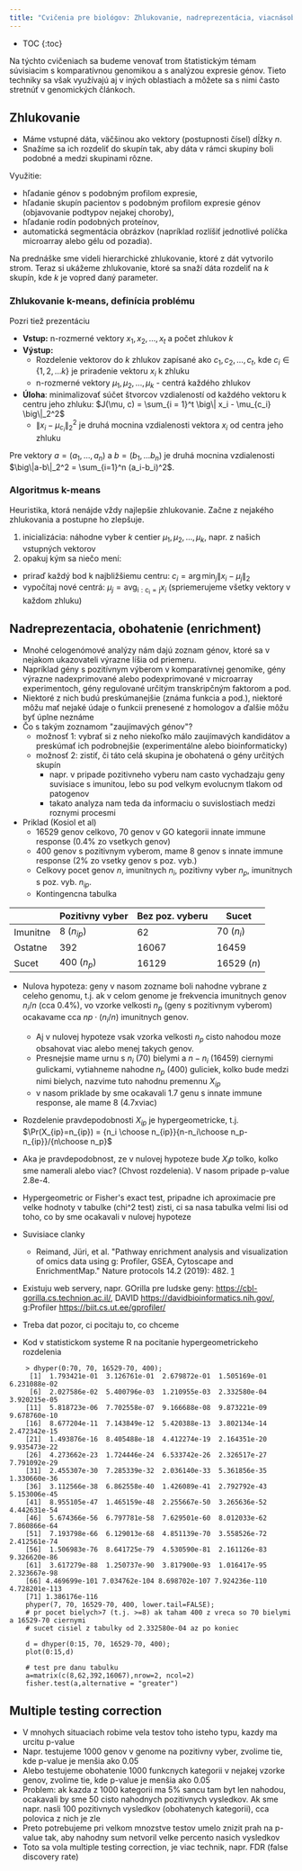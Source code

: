 ```yaml
---
title: "Cvičenia pre biológov: Zhlukovanie, nadreprezentácia, viacnásobné testovanie"
---
```


* TOC
{:toc}


Na týchto cvičeniach sa budeme venovať trom štatistickým témam
súvisiacim s komparatívnou genomikou a s analýzou expresie génov. Tieto
techniky sa však využívajú aj v iných oblastiach a môžete sa s nimi
často stretnúť v genomických článkoch.

## Zhlukovanie

- Máme vstupné dáta, väčšinou ako vektory (postupnosti čísel) dĺžky $n$.
- Snažíme sa ich rozdeliť do skupín tak, aby dáta v rámci skupiny boli podobné a medzi skupinami rôzne.

Využitie:
- hľadanie génov s podobným profilom expresie,
- hľadanie skupín pacientov s podobným profilom expresie génov (objavovanie podtypov nejakej choroby),
- hľadanie rodín podobných proteínov,
- automatická segmentácia obrázkov (napríklad rozlíšiť jednotlivé políčka microarray alebo gélu od pozadia).

Na prednáške sme videli hierarchické zhlukovanie, ktoré z dát vytvorilo
strom. Teraz si ukážeme zhlukovanie, ktoré sa snaží dáta rozdeliť na $k$
skupín, kde $k$ je vopred daný parameter.

### Zhlukovanie k-means, definícia problému

Pozri tiež prezentáciu 

- **Vstup:** n-rozmerné vektory $x_1, x_2, \dots, x_t$ a počet zhlukov $k$
- **Výstup:** 
  - Rozdelenie vektorov do $k$ zhlukov zapísané ako $c_1, c_2, \dots, c_t$, kde  $c_i\in \{1,2,\dots k\}$ je priradenie vektoru $x_i$ k zhluku
  - n-rozmerné vektory $\mu_1, \mu_2, \dots, \mu_k$ - centrá každého zhlukov
- **Úloha**: minimalizovať súčet štvorcov vzdialeností od každého vektoru k centru jeho zhluku:
$J(\mu, c) = \sum_{i = 1}^t \big\| x_i - \mu_{c_i} \big\|_2^2$
  - $\big\| x_i - \mu_{c_i} \big\|_2^2$ je druhá mocnina vzdialenosti vektora $x_i$ od centra jeho zhluku

Pre vektory $a=(a_1,\dots, a_n)$ a $b=(b_1,\dots b_n)$ je druhá
mocnina vzdialenosti $\big\|a-b\|_2^2 = \sum_{i=1}^n (a_i-b_i)^2$.


### Algoritmus k-means

Heuristika, ktorá nenájde vždy najlepšie zhlukovanie. Začne z nejakého
zhlukovania a postupne ho zlepšuje.

1. inicializácia: náhodne vyber $k$ centier $\mu_1, \mu_2, \dots, \mu_k$, napr. z našich vstupných vektorov
2. opakuj kým sa niečo mení:
  - priraď každý bod k najbližšiemu centru:
    $c_i = \arg\min_j \big\| x_i - \mu_j \big\|_2$
  - vypočítaj nové centrá:
      $\mu_j = \operatorname{avg_{i : c_i = j}} x_i$ (spriemerujeme všetky vektory v každom zhluku)

## Nadreprezentacia, obohatenie (enrichment)

- Mnohé celogenómové analýzy nám dajú zoznam génov, ktoré sa v nejakom
  ukazovateli výrazne líšia od priemeru.
- Napríklad gény s pozitívnym výberom v komparatívnej genomike, gény
  výrazne nadexprimované alebo podexprimované v microarray
  experimentoch, gény regulované určitým transkripčným faktorom a pod.
- Niektoré z nich budú preskúmanejšie (známa funkcia a pod.), niektoré
  môžu mať nejaké údaje o funkcii prenesené z homologov a ďalšie môžu
  byť úplne neznáme
- Čo s takým zoznamom "zaujímavých génov"?
  - možnosť 1: vybrať si z neho niekoľko málo zaujímavých kandidátov a
    preskúmať ich podrobnejšie (experimentálne alebo bioinformaticky)
  - možnosť 2: zistiť, či táto celá skupina je obohatená o gény určitých
    skupín
    - napr. v pripade pozitivneho vyberu nam casto vychadzaju geny
      suvisiace s imunitou, lebo su pod velkym evolucnym tlakom od patogenov
    - takato analyza nam teda da informaciu o suvislostiach medzi
      roznymi procesmi
- Priklad (Kosiol et al)
  - 16529 genov celkovo, 70 genov v GO kategorii innate immune response (0.4% zo vsetkych genov)
  - 400 genov s pozitivnym vyberom, mame 8 genov s innate immune response (2% zo vsetky genov s poz. vyb.)
  - Celkovy pocet genov $n$, imunitnych $n_i$, pozitivny vyber $n_p$, imunitnych
    s poz. vyb. $n_{ip}$.
  - Kontingencna tabulka

|          | Pozitivny vyber | Bez poz. vyberu | Sucet      |
| -------- | --------------- | --------------- | ---------- |
| Imunitne | 8 ($n_{ip}$)    | 62              | 70 ($n_i$) |
| Ostatne  | 392             | 16067           | 16459      |
| Sucet    | 400 ($n_p$)     | 16129           | 16529 ($n$)|

  - Nulova hypoteza: geny v nasom zozname boli nahodne vybrane z celeho
    genomu, t.j. ak v celom genome je frekvencia imunitnych genov $n_i/n$
    (cca 0.4%), vo vzorke velkosti $n_p$ (geny s pozitivnym vyberom)
    ocakavame cca $np \cdot (n_i / n)$ imunitnych genov.
      - Aj v nulovej hypoteze vsak vzorka velkosti $n_p$ cisto nahodou moze
        obsahovat viac alebo menej takych genov.
      - Presnejsie mame urnu s $n_i$ (70) bielymi a $n-n_i$ (16459) ciernymi
        gulickami, vytiahneme nahodne $n_p$ (400) guliciek, kolko bude
        medzi nimi bielych, nazvime tuto nahodnu premennu $X_{ip}$
      - v nasom priklade by sme ocakavali 1.7 genu s innate immune
        response, ale mame 8 (4.7xviac)
  - Rozdelenie pravdepodobnosti $X_{ip}$ je hypergeometricke, t.j.
    $\Pr(X_{ip}=n_{ip}) = {n_i \choose n_{ip}}{n-n_i\choose n_p-n_{ip}}/{n\choose n_p}$
  - Aka je pravdepodobnost, ze v nulovej hypoteze bude $X_ip$ tolko, kolko
    sme namerali alebo viac? (Chvost rozdelenia). V nasom pripade
    p-value 2.8e-4.
  - Hypergeometric or Fisher's exact test, pripadne ich aproximacie pre
    velke hodnoty v tabulke (chi^2 test) zisti, ci sa nasa tabulka velmi
    lisi od toho, co by sme ocakavali v nulovej hypoteze

  - Suvisiace clanky
      - Reimand, Jüri, et al. "Pathway enrichment analysis and
        visualization of omics data using g: Profiler, GSEA, Cytoscape
        and EnrichmentMap." Nature protocols 14.2 (2019): 482.
        [1](https://www.nature.com/articles/s41596-018-0103-9)

  - Existuju web servery, napr. GOrilla pre ludske geny:
    <https://cbl-gorilla.cs.technion.ac.il/>, DAVID
    <https://davidbioinformatics.nih.gov/>, g:Profiler
    <https://biit.cs.ut.ee/gprofiler/>
  - Treba dat pozor, ci pocitaju to, co chceme


  - Kod v statistickom systeme R na pocitanie hypergeometrickeho
    rozdelenia

```
    > dhyper(0:70, 70, 16529-70, 400);
     [1]  1.793421e-01  3.126761e-01  2.679872e-01  1.505169e-01  6.231088e-02
     [6]  2.027586e-02  5.400796e-03  1.210955e-03  2.332580e-04  3.920215e-05
    [11]  5.818723e-06  7.702558e-07  9.166688e-08  9.873221e-09  9.678760e-10
    [16]  8.677204e-11  7.143849e-12  5.420388e-13  3.802134e-14  2.472342e-15
    [21]  1.493876e-16  8.405488e-18  4.412274e-19  2.164351e-20  9.935473e-22
    [26]  4.273662e-23  1.724446e-24  6.533742e-26  2.326517e-27  7.791092e-29
    [31]  2.455307e-30  7.285339e-32  2.036140e-33  5.361856e-35  1.330660e-36
    [36]  3.112566e-38  6.862558e-40  1.426089e-41  2.792792e-43  5.153006e-45
    [41]  8.955105e-47  1.465159e-48  2.255667e-50  3.265636e-52  4.442631e-54
    [46]  5.674366e-56  6.797781e-58  7.629501e-60  8.012033e-62  7.860866e-64
    [51]  7.193798e-66  6.129013e-68  4.851139e-70  3.558526e-72  2.412561e-74
    [56]  1.506983e-76  8.641725e-79  4.530590e-81  2.161126e-83  9.326620e-86
    [61]  3.617279e-88  1.250737e-90  3.817900e-93  1.016417e-95  2.323667e-98
    [66] 4.469699e-101 7.034762e-104 8.698702e-107 7.924236e-110 4.728201e-113
    [71] 1.386176e-116
    phyper(7, 70, 16529-70, 400, lower.tail=FALSE);
    # pr pocet bielych>7 (t.j. >=8) ak taham 400 z vreca so 70 bielymi a 16529-70 ciernymi
    # sucet cisiel z tabulky od 2.332580e-04 az po koniec
    
    d = dhyper(0:15, 70, 16529-70, 400);
    plot(0:15,d)
    
    # test pre danu tabulku
    a=matrix(c(8,62,392,16067),nrow=2, ncol=2)
    fisher.test(a,alternative = "greater")
```

## Multiple testing correction

  - V mnohych situaciach robime vela testov toho isteho typu, kazdy ma
    urcitu p-value
  - Napr. testujeme 1000 genov v genome na pozitivny vyber, zvolime tie,
    kde p-value je menšia ako 0.05
  - Alebo testujeme obohatenie 1000 funkcnych kategorii v nejakej vzorke
    genov, zvolime tie, kde p-value je menšia ako 0.05
  - Problem: ak kazda z 1000 kategorii ma 5% sancu tam byt len nahodou,
    ocakavali by sme 50 cisto nahodnych pozitivnych vysledkov. Ak sme
    napr. nasli 100 pozitivnych vysledkov (obohatenych kategorii), cca
    polovica z nich je zle
  - Preto potrebujeme pri velkom mnozstve testov umelo znizit prah na
    p-value tak, aby nahodny sum netvoril velke percento nasich
    vysledkov
  - Toto sa vola multiple testing correction, je viac technik, napr. FDR
    (false discovery rate)

